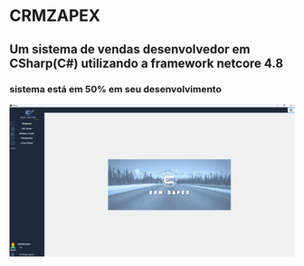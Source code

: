 # CRMZAPEX

## Um sistema de vendas desenvolvedor em CSharp(C#) utilizando a framework netcore 4.8

### sistema está em 50% em seu desenvolvimento 
<picture>
    <img src="imagens/Principal.png" alt="imagem tela principal" />
</picture>
